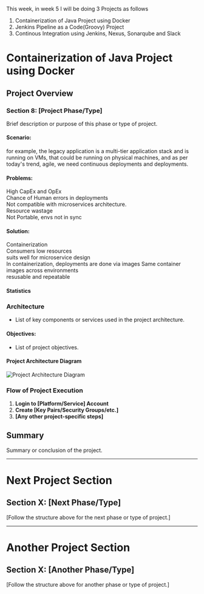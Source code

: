 This week, in week 5 I will be doing 3 Projects as follows
1. Containerization of Java Project using Docker
2. Jenkins Pipeline as a Code(Groovy) Project
3. Continous Integration using Jenkins, Nexus, Sonarqube and Slack
   
# Containerization of Java Project using Docker

## Project Overview

### Section 8: [Project Phase/Type]

Brief description or purpose of this phase or type of project.

#### Scenario:

for example, the legacy application is a multi-tier application stack and is running on VMs, that could be running on physical machines, and as per today's trend, agile, we need continuous deployments and deployments.

#### Problems:
High CapEx and OpEx  
Chance of Human errors in deployments  
Not compatible with microservices architecture.  
Resource wastage  
Not Portable, envs not in sync  

#### Solution:

Containerization  
Consumers low resources  
suits well for microservice design  
In containerization, deployments are done via images
Same container images across environments  
resusable and repeatable  

#### Statistics


### Architecture

- List of key components or services used in the project architecture.

#### Objectives:

- List of project objectives.

#### Project Architecture Diagram

![Project Architecture Diagram](/path/to/image.png)

### Flow of Project Execution

1. **Login to [Platform/Service] Account**
2. **Create [Key Pairs/Security Groups/etc.]**
3. **[Any other project-specific steps]**

## Summary

Summary or conclusion of the project.

---

# Next Project Section

## Section X: [Next Phase/Type]

[Follow the structure above for the next phase or type of project.]

---

# Another Project Section

## Section X: [Another Phase/Type]

[Follow the structure above for another phase or type of project.]
